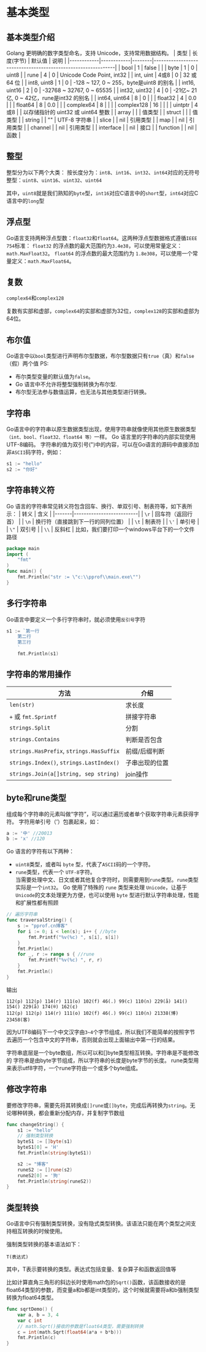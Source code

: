 # 基本类型

## 基本类型介绍
Golang 更明确的数字类型命名，支持 Unicode，支持常用数据结构。
| 类型       | 长度(字节) | 默认值 | 说明                                                         |
|------------|------------|--------|--------------------------------------------------------------|
| bool       | 1         | false  |                                                              |
| byte       | 1         | 0      | uint8                                                        |
| rune       | 4         | 0      | Unicode Code Point, int32                                   |
| int, uint  | 4或8      | 0      | 32 或 64 位                                                 |
| int8, uint8 | 1         | 0      | -128 ~ 127, 0 ~ 255，byte是uint8 的别名                   |
| int16, uint16 | 2         | 0      | -32768 ~ 32767, 0 ~ 65535                                   |
| int32, uint32 | 4         | 0      | -21亿~ 21亿, 0 ~ 42亿，rune是int32 的别名                 |
| int64, uint64 | 8         | 0      |                                                              |
| float32    | 4         | 0.0    |                                                              |
| float64    | 8         | 0.0    |                                                              |
| complex64  | 8         |        |                                                              |
| complex128 | 16        |        |                                                              |
| uintptr    | 4或8      |        | 以存储指针的 uint32 或 uint64 整数                         |
| array      |            |        | 值类型                                                      |
| struct     |            |        | 值类型                                                      |
| string     |            | ""     | UTF-8 字符串                                                 |
| slice      |            | nil    | 引用类型                                                    |
| map        |            | nil    | 引用类型                                                    |
| channel    |            | nil    | 引用类型                                                    |
| interface  |            | nil    | 接口                                                         |
| function   |            | nil    | 函数                                                         |

## 整型
整型分为以下两个大类： 按长度分为：`int8`、`int16`、`int32`、`int64`对应的无符号整型：`uint8`、`uint16`、`uint32`、`uint64`  

其中，`uint8`就是我们熟知的`byte`型，`int16`对应C语言中的`short`型，`int64`对应C语言中的`long`型

## 浮点型
Go语言支持两种浮点型数：`float32`和`float64`。这两种浮点型数据格式遵循`IEEE 754`标准： `float32` 的浮点数的最大范围约为`3.4e38`，可以使用常量定义：`math.MaxFloat32`。 `float64` 的浮点数的最大范围约为 `1.8e308`，可以使用一个常量定义：`math.MaxFloat64`。
    
## 复数
`complex64`和`complex128`  

复数有实部和虚部，`complex64`的实部和虚部为32位，`complex128`的实部和虚部为64位。

## 布尔值
Go语言中以`bool`类型进行声明布尔型数据，布尔型数据只有`true`（真）和`false`（假）两个值
PS:
- 布尔类型变量的默认值为`false`。
- Go 语言中不允许将整型强制转换为布尔型.
- 布尔型无法参与数值运算，也无法与其他类型进行转换。

## 字符串
Go语言中的字符串以原生数据类型出现，使用字符串就像使用其他原生数据类型`（int、bool、float32、float64 等）`一样。 Go 语言里的字符串的内部实现使用UTF-8编码。 字符串的值为双引号(")中的内容，可以在Go语言的源码中直接添加非`ASCII`码字符，例如：
```go
s1 := "hello"
s2 := "你好"
```
## 字符串转义符
Go 语言的字符串常见转义符包含回车、换行、单双引号、制表符等，如下表所示：
| 转义  | 含义                     |
|-------|--------------------------|
| `\r`  | 回车符（返回行首）       |
| `\n`  | 换行符（直接跳到下一行的同列位置） |
| `\t`  | 制表符                   |
| `\'`  | 单引号                   |
| `\"`  | 双引号                   |
| `\\`  | 反斜杠                   |
比如，我们要打印一个windows平台下的一个文件路径
```go
package main
import (
    "fmt"
)
func main() {
    fmt.Println("str := \"c:\\pprof\\main.exe\"")
}
```
## 多行字符串
Go语言中要定义一个多行字符串时，就必须使用`反引号`字符
```go
s1 := `第一行
    第二行
    第三行
    `
    fmt.Println(s1)
```
## 字符串的常用操作
| 方法        | 介绍                                                                 |
|-------------|----------------------------------------------------------------------|
| `len(str)`  | 求长度                                                              |
| `+` 或 `fmt.Sprintf` | 拼接字符串                                                         |
| `strings.Split` | 分割                                                                 |
| `strings.Contains` | 判断是否包含                                                       |
| `strings.HasPrefix`, `strings.HasSuffix` | 前缀/后缀判断                                         |
| `strings.Index()`, `strings.LastIndex()` | 子串出现的位置                                     |
| `strings.Join(a[]string, sep string)` | join操作                                           |

## byte和rune类型
组成每个字符串的元素叫做“字符”，可以通过遍历或者单个获取字符串元素获得字符。 字符用单引号（’）包裹起来，如：
```go
a := '中' //20013
b := 'x' //120
```
Go 语言的字符有以下两种：
- `uint8`类型，或者叫 `byte` 型，代表了`ASCII`码的一个字符。
- `rune`类型，代表一个 `UTF-8`字符。  
当需要处理中文、日文或者其他复合字符时，则需要用到`rune`类型。`rune`类型实际是一个`int32`。 Go 使用了特殊的 `rune` 类型来处理 `Unicode`，让基于 `Unicode`的文本处理更为方便，也可以使用 `byte` 型进行默认字符串处理，性能和扩展性都有照顾
```go
// 遍历字符串
func traversalString() {
    s := "pprof.cn博客"
    for i := 0; i < len(s); i++ { //byte
        fmt.Printf("%v(%c) ", s[i], s[i])
    }
    fmt.Println()
    for _, r := range s { //rune
        fmt.Printf("%v(%c) ", r, r)
    }
    fmt.Println()
}
```
输出
```
112(p) 112(p) 114(r) 111(o) 102(f) 46(.) 99(c) 110(n) 229(å) 141() 154() 229(å) 174(®) 162(¢)
112(p) 112(p) 114(r) 111(o) 102(f) 46(.) 99(c) 110(n) 21338(博) 23458(客)
```
因为UTF8编码下一个中文汉字由`3~4`个字节组成，所以我们不能简单的按照字节去遍历一个包含中文的字符串，否则就会出现上面输出中第一行的结果。  

字符串底层是一个byte数组，所以可以和[]byte类型相互转换。字符串是不能修改的 字符串是由byte字节组成，所以字符串的长度是byte字节的长度。 rune类型用来表示utf8字符，一个rune字符由一个或多个byte组成。
## 修改字符串
要修改字符串，需要先将其转换成`[]rune`或`[]byte`，完成后再转换为`string`。无论哪种转换，都会重新分配内存，并复制字节数组
```go
func changeString() {
    s1 := "hello"
    // 强制类型转换
    byteS1 := []byte(s1)
    byteS1[0] = 'H'
    fmt.Println(string(byteS1))

    s2 := "博客"
    runeS2 := []rune(s2)
    runeS2[0] = '狗'
    fmt.Println(string(runeS2))
}
```
## 类型转换
Go语言中只有强制类型转换，没有隐式类型转换。该语法只能在两个类型之间支持相互转换的时候使用。  

强制类型转换的基本语法如下：
```
T(表达式)
```
其中，T表示要转换的类型。表达式包括变量、复杂算子和函数返回值等  

比如计算直角三角形的斜边长时使用math包的`Sqrt()`函数，该函数接收的是float64类型的参数，而变量a和b都是int类型的，这个时候就需要将a和b强制类型转换为float64类型。
```go
func sqrtDemo() {
    var a, b = 3, 4
    var c int
    // math.Sqrt()接收的参数是float64类型，需要强制转换
    c = int(math.Sqrt(float64(a*a + b*b)))
    fmt.Println(c)
}
```